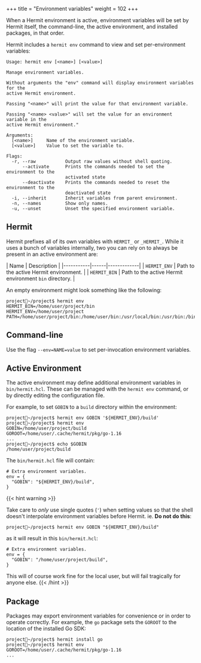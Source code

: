 +++
title = "Environment variables"
weight = 102
+++

When a Hermit environment is active, environment variables will be set by
Hermit itself, the command-line, the active environment, and installed packages, in that
order.

Hermit includes a `hermit env` command to view and set per-environment
variables:

```text
Usage: hermit env [<name>] [<value>]

Manage environment variables.

Without arguments the "env" command will display environment variables for the
active Hermit environment.

Passing "<name>" will print the value for that environment variable.

Passing "<name> <value>" will set the value for an environment variable in the
active Hermit environment."

Arguments:
  [<name>]     Name of the environment variable.
  [<value>]    Value to set the variable to.

Flags:
  -r, --raw           Output raw values without shell quoting.
      --activate      Prints the commands needed to set the environment to the
                      activated state
      --deactivate    Prints the commands needed to reset the environment to the
                      deactivated state
  -i, --inherit       Inherit variables from parent environment.
  -n, --names         Show only names.
  -u, --unset         Unset the specified environment variable.
```

## Hermit

Hermit prefixes all of its own variables with `HERMIT_` or `_HERMIT_`. While
it uses a bunch of variables internally, two you can rely on to always be
present in an active environment are:

| Name | Description |
|-----------|------|-------------|
| `HERMIT_ENV` | Path to the active Hermit environment. |
| `HERMIT_BIN` | Path to the active Hermit environment `bin` directory. |

An empty environment might look something like the following:

```text
project🐚~/project$ hermit env
HERMIT_BIN=/home/user/project/bin
HERMIT_ENV=/home/user/project
PATH=/home/user/project/bin:/home/user/bin:/usr/local/bin:/usr/bin:/bin:/usr/sbin:/sbin:/opt/local/bin
```

## Command-line

Use the flag `--env=NAME=value` to set per-invocation environment variables.

## Active Environment

The active environment may define additional environment variables in
`bin/hermit.hcl`. These can be managed with the `hermit env` command, or by
directly editing the configuration file.

For example, to set `GOBIN` to a `build` directory within the environment:

```text
project🐚~/project$ hermit env GOBIN '${HERMIT_ENV}/build'
project🐚~/project$ hermit env       
GOBIN=/home/user/project/build
GOROOT=/home/user/.cache/hermit/pkg/go-1.16
...
project🐚~/project$ echo $GOBIN
/home/user/project/build
```

The `bin/hermit.hcl` file will contain:

```hcl
# Extra environment variables.
env = {
  "GOBIN": "${HERMIT_ENV}/build",
}
```

{{< hint warning >}}

Take care to _only_ use single quotes (`'`) when setting values so that the shell
doesn't interpolate environment variables before Hermit. ie. **Do not do this**:

```text
project🐚~/project$ hermit env GOBIN "${HERMIT_ENV}/build"
```

as it will result in this `bin/hermit.hcl`:

```hcl
# Extra environment variables.
env = {
  "GOBIN": "/home/user/project/build",
}
```

This will of course work fine for the local user, but will fail tragically for anyone else.
{{< /hint >}}

## Package

Packages may export environment variables for convenience or in order to
operate correctly. For example, the `go` package sets the `GOROOT` to the
location of the installed Go SDK:

```text
project🐚~/project$ hermit install go
project🐚~/project$ hermit env
GOROOT=/home/user/.cache/hermit/pkg/go-1.16
...
```


